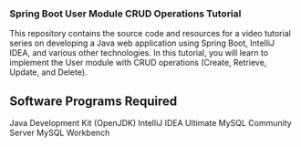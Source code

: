 ### Spring Boot User Module CRUD Operations Tutorial
This repository contains the source code and resources for a video tutorial series on developing a Java web application using Spring Boot, IntelliJ IDEA, and various other technologies. 
In this tutorial, you will learn to implement the User module with CRUD operations (Create, Retrieve, Update, and Delete).

## Software Programs Required
Java Development Kit (OpenJDK)
IntelliJ IDEA Ultimate
MySQL Community Server
MySQL Workbench
